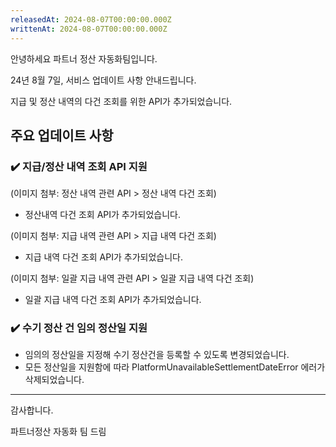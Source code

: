 ```yaml
---
releasedAt: 2024-08-07T00:00:00.000Z
writtenAt: 2024-08-07T00:00:00.000Z
---
```


안녕하세요 파트너 정산 자동화팀입니다.

24년 8월 7일, 서비스 업데이트 사항 안내드립니다.

지급 및 정산 내역의 다건 조회를 위한 API가 추가되었습니다.

## 주요 업데이트 사항

### ✔️ 지급/정산 내역 조회 API 지원

(이미지 첨부: 정산 내역 관련 API > 정산 내역 다건 조회)

- 정산내역 다건 조회 API가 추가되었습니다.

(이미지 첨부: 지급 내역 관련 API > 지급 내역 다건 조회)

- 지급 내역 다건 조회 API가 추가되었습니다.

(이미지 첨부: 일괄 지급 내역 관련 API > 일괄 지급 내역 다건 조회)

- 일괄 지급 내역 다건 조회 API가 추가되었습니다.

### ✔️ 수기 정산 건 임의 정산일 지원

- 임의의 정산일을 지정해 수기 정산건을 등록할 수 있도록 변경되었습니다.
- 모든 정산일을 지원함에 따라 PlatformUnavailableSettlementDateError 에러가 삭제되었습니다.

---

감사합니다.

파트너정산 자동화 팀 드림
